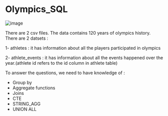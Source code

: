 # Olympics_SQL

![image](https://github.com/chandranshuanalyst/Olympics_SQL/assets/91171166/3ecaa2d9-955e-4ae8-b829-f8f9f74b45da)

There are 2 csv files. The data contains 120 years of olympics history. There are 2 datsets :

1- athletes : it has information about all the players participated in olympics

2- athlete_events : it has information about all the events happened over the year.(athlete id refers to the id column in athlete table)

To answer the questions, we need to have knowledge of :
* Group by
* Aggregate functions
* Joins
* CTE
* STRING_AGG
* UNION ALL
